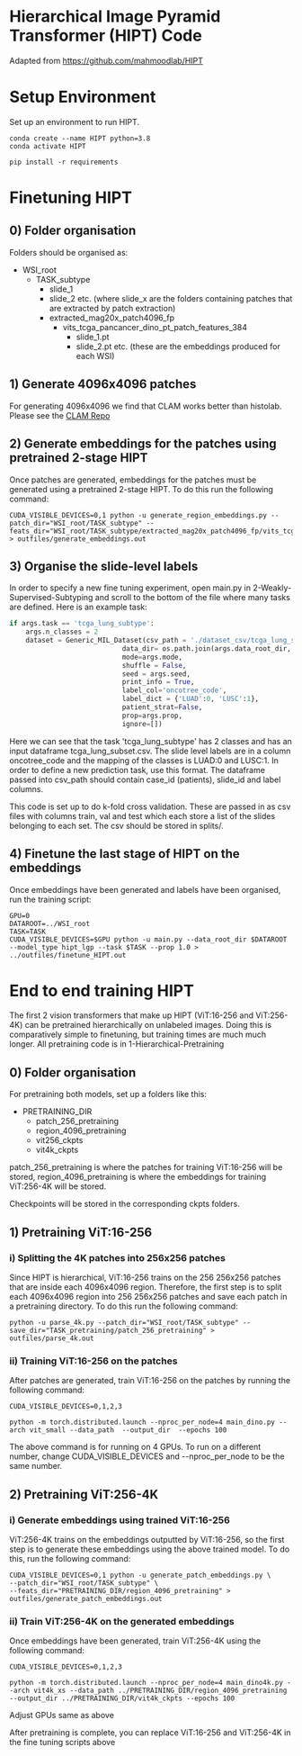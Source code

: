 # Hierarchical Image Pyramid Transformer (HIPT) Code

Adapted from https://github.com/mahmoodlab/HIPT 


# Setup Environment

Set up an environment to run HIPT.

```
conda create --name HIPT python=3.8
conda activate HIPT

pip install -r requirements
```


# Finetuning HIPT

## 0) Folder organisation

Folders should be organised as:

- WSI_root
    - TASK_subtype
        - slide_1
        - slide_2 etc. (where slide_x are the folders containing patches that are extracted by patch extraction)
        - extracted_mag20x_patch4096_fp
            - vits_tcga_pancancer_dino_pt_patch_features_384
                - slide_1.pt
                - slide_2.pt etc. (these are the embeddings produced for each WSI)

## 1) Generate 4096x4096 patches

For generating 4096x4096 we find that CLAM works better than histolab. Please see the [CLAM Repo](https://github.com/mahmoodlab/CLAM)

## 2) Generate embeddings for the patches using pretrained 2-stage HIPT

Once patches are generated, embeddings for the patches must be generated using a pretrained 2-stage HIPT. To do this run the following command:

```
CUDA_VISIBLE_DEVICES=0,1 python -u generate_region_embeddings.py --patch_dir="WSI_root/TASK_subtype" --feats_dir="WSI_root/TASK_subtype/extracted_mag20x_patch4096_fp/vits_tcga_pancancer_dino_pt_patch_features_384/" > outfiles/generate_embeddings.out
```

## 3) Organise the slide-level labels

In order to specify a new fine tuning experiment, open main.py in 2-Weakly-Supervised-Subtyping and scroll to the bottom of the file where many tasks are defined. Here is an example task:

```python
if args.task == 'tcga_lung_subtype':
    args.n_classes = 2
    dataset = Generic_MIL_Dataset(csv_path = './dataset_csv/tcga_lung_subset.csv.zip',
                            data_dir= os.path.join(args.data_root_dir, study_dir),
                            mode=args.mode,
                            shuffle = False, 
                            seed = args.seed, 
                            print_info = True,
                            label_col='oncotree_code',
                            label_dict = {'LUAD':0, 'LUSC':1},
                            patient_strat=False,
                            prop=args.prop,
                            ignore=[])
```

Here we can see that the task 'tcga_lung_subtype' has 2 classes and has an input dataframe tcga_lung_subset.csv. The slide level labels are in a column oncotree_code and the mapping of the classes is LUAD:0 and LUSC:1. In order to define a new prediction task, use this format. The dataframe passed into csv_path should contain case_id (patients), slide_id and label columns.

This code is set up to do k-fold cross validation. These are passed in as csv files with columns train, val and test which each store a list of the slides belonging to each set. The csv should be stored in splits/.



## 4) Finetune the last stage of HIPT on the embeddings

Once embeddings have been generated and labels have been organised, run the training script:

```
GPU=0
DATAROOT=../WSI_root
TASK=TASK
CUDA_VISIBLE_DEVICES=$GPU python -u main.py --data_root_dir $DATAROOT --model_type hipt_lgp --task $TASK --prop 1.0 > ../outfiles/finetune_HIPT.out
```

# End to end training HIPT

The first 2 vision transformers that make up HIPT (ViT:16-256 and ViT:256-4K) can be pretrained hierarchically on unlabeled images. Doing this is comparatively simple to finetuning, but training times are much much longer. All pretraining code is in 1-Hierarchical-Pretraining

## 0) Folder organisation

For pretraining both models, set up a folders like this:

* PRETRAINING_DIR
    * patch_256_pretraining
    * region_4096_pretraining
    * vit256_ckpts
    * vit4k_ckpts

patch_256_pretraining is where the patches for training ViT:16-256 will be stored, region_4096_pretraining is where the embeddings for training ViT:256-4K will be stored.

Checkpoints will be stored in the corresponding ckpts folders.

## 1) Pretraining ViT:16-256

### i) Splitting the 4K patches into 256x256 patches

Since HIPT is hierarchical, ViT:16-256 trains on the 256 256x256 patches that are inside each 4096x4096 region. Therefore, the first step is to split each 4096x4096 region into 256 256x256 patches and save each patch in a pretraining directory. To do this run the following command:

```
python -u parse_4k.py --patch_dir="WSI_root/TASK_subtype" --save_dir="TASK_pretraining/patch_256_pretraining" > outfiles/parse_4k.out
```

### ii) Training ViT:16-256 on the patches

After patches are generated, train ViT:16-256 on the patches by running the following command:

```
CUDA_VISIBLE_DEVICES=0,1,2,3

python -m torch.distributed.launch --nproc_per_node=4 main_dino.py --arch vit_small --data_path  --output_dir  --epochs 100
```

The above command is for running on 4 GPUs. To run on a different number, change CUDA_VISIBLE_DEVICES and --nproc_per_node to be the same number.

## 2) Pretraining ViT:256-4K

### i) Generate embeddings using trained ViT:16-256

ViT:256-4K trains on the embeddings outputted by ViT:16-256, so the first step is to generate these embeddings using the above trained model. To do this, run the following command:

```
CUDA_VISIBLE_DEVICES=0,1 python -u generate_patch_embeddings.py \
--patch_dir="WSI_root/TASK_subtype" \
--feats_dir="PRETRAINING_DIR/region_4096_pretraining" > outfiles/generate_patch_embeddings.out
```

### ii) Train ViT:256-4K on the generated embeddings

Once embeddings have been generated, train ViT:256-4K using the following command:

```
CUDA_VISIBLE_DEVICES=0,1,2,3

python -m torch.distributed.launch --nproc_per_node=4 main_dino4k.py --arch vit4k_xs --data_path ../PRETRAINING_DIR/region_4096_pretraining --output_dir ../PRETRAINING_DIR/vit4k_ckpts --epochs 100
```

Adjust GPUs same as above

After pretraining is complete, you can replace ViT:16-256 and ViT:256-4K in the fine tuning scripts above